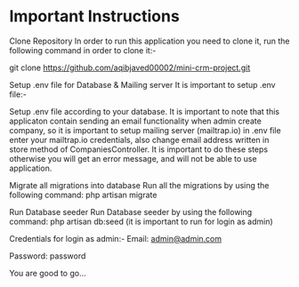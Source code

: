 <h1>Important Instructions</h1>
Clone Repository
In order to run this application you need to clone it, run the following command in order to clone it:-

git clone https://github.com/aqibjaved00002/mini-crm-project.git

Setup .env file for Database & Mailing server
It is important to setup .env file:-

Setup .env file according to your database. It is important to note that this applicaton contain sending an email functionality when admin create company, so it is important to setup mailing server (mailtrap.io) in .env file enter your mailtrap.io credentials, also change email address written in store method of CompaniesController. It is important to do these steps otherwise you will get an error message, and will not be able to use application.

Migrate all migrations into database
Run all the migrations by using the following command: php artisan migrate

Run Database seeder
Run Database seeder by using the following command: php artisan db:seed (it is important to run for login as admin)

Credentials for login as admin:-
Email: admin@admin.com

Password: password

You are good to go...
